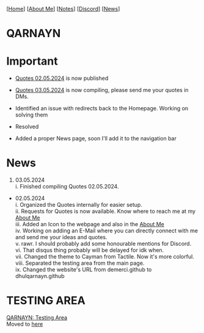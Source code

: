 <link rel="icon" href="favicon.ico">
<link rel="stylesheet" href="index.css">

[[Home](index.md)] [[About Me](ABOUT.md)] [[Notes](NOTES.md)] [[Discord](DISCORD.md)] [[News](news.md)]

# QARNAYN

# Important
- [Quotes 02.05.2024](/quotes/02052024/02052024.md) is now published
- [Quotes 03.05.2024](/quotes/03052024/03052024.md) is now compiling, please send me your quotes in DMs.

- Identified an issue with redirects back to the Homepage. Working on solving them
- Resolved
- Added a proper News page, soon I'll add it to the navigation bar

# News
1. 03.05.2024    
  i. Finished compiling Quotes 02.05.2024.


- 02.05.2024   
   i. Organized the Quotes internally for easier setup.   
   ii. Requests for Quotes is now available. Know where to reach me at my [About Me](ABOUT.md)    
   iii. Added an Icon to the webpage and also in the [About Me](ABOUT.md)     
   iv. Working on adding an E-Mail where you can directly connect with me and send me your ideas and quotes.     
   v. rawr. I should probably add some honourable mentions for Discord.     
   vi. That disqus thing probably will be delayed for idk when.    
   vii. Changed the theme to Cayman from Tactile. Now it's more colorful.    
   viii. Separated the testing area from the main page.       
   ix. Changed the website's URL from demerci.github to dhulqarnayn.github

# TESTING AREA
[QARNAYN: Testing Area](/test/testzone.md)   
Moved to [here](/test/testzone.md)
